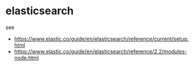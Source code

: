 # elasticsearch

see
* https://www.elastic.co/guide/en/elasticsearch/reference/current/setup.html
* https://www.elastic.co/guide/en/elasticsearch/reference/2.2/modules-node.html
